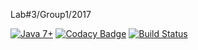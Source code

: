Lab#3/Group1/2017

[![Java 7+](https://img.shields.io/badge/java-7%2b-green.svg)](http://www.oracle.com/technetwork/java/javase/downloads/index.html)
[![Codacy Badge](https://api.codacy.com/project/badge/Grade/7415c4d5023f44e58d00eaa1d8f1cf66)](https://www.codacy.com/app/bobnewmark/Lab3Group1?utm_source=github.com&amp;utm_medium=referral&amp;utm_content=bobnewmark/Lab3Group1&amp;utm_campaign=Badge_Grade)
[![Build Status](https://semaphoreci.com/api/v1/bobnewmark/lab3group1/branches/master/shields_badge.svg)](https://semaphoreci.com/bobnewmark/lab3group1)
